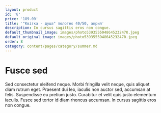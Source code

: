 ```yaml
---
layout: product
id: '8'
price: '189.00'
title: '"Квітка - душа" полотно 40/50, акрил'
description: In cursus sagittis eros non congue.
default_thumbnail_image: images/photo5393555948645232470.jpeg
default_original_image: images/photo5393555948645232470.jpeg
order: 8
category: content/pages/category/summer.md
---
```


# Fusce sed

Sed consectetur eleifend neque. Morbi fringilla velit neque, quis aliquet diam rutrum eget. Praesent dui leo, iaculis non auctor sed, accumsan at felis. Suspendisse eu pretium justo. Curabitur et velit quis justo elementum iaculis. Fusce sed tortor id diam rhoncus accumsan. In cursus sagittis eros non congue.